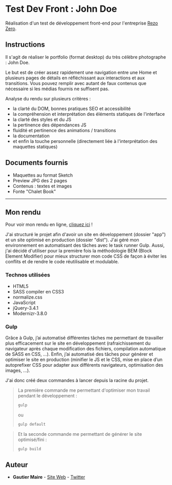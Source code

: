 # Test Dev Front : John Doe

Réalisation d'un test de développement front-end pour l'entreprise [Rezo Zero](https://www.rezo-zero.com).

## Instructions

Il s'agit de réaliser le portfolio (format desktop) du très célèbre photographe : John Doe.

Le but est de créer assez rapidement une navigation entre une Home et plusieurs pages de détails en réfléchissant aux interactions et aux transitions. Vous pouvez remplir avec autant de faux contenus que nécessaire si les médias fournis ne suffisent pas.

Analyse du rendu sur plusieurs critères :
* la clarté du DOM, bonnes pratiques SEO et accessibilité
* la compréhension et interprétation des éléments statiques de l'interface
* la clarté des styles et du JS
* la pertinence des dépendances JS
* fluidité et pertinence des animations / transitions
* la documentation
* et enfin la touche personnelle (directement liée à l'interprétation des maquettes statiques)

## Documents fournis

* Maquettes au format Sketch
* Preview JPG des 2 pages
* Contenus : textes et images
* Fonte "Chalet Book"

___

## Mon rendu

Pour voir mon rendu en ligne, [cliquez ici](https://ggxm.github.io/Test-Front_Rezo-Zero/dist/) !

J'ai structuré le projet afin d'avoir un site en développement (dossier "app") et un site optimisé en production (dossier "dist"). J'ai géré mon environnement en automatisant des tâches avec le task runner Gulp. Aussi, j'ai décidé d'utiliser pour la première fois la méthodologie BEM (Block Element Modifier) pour mieux structurer mon code CSS de façon à éviter les conflits et de rendre le code réutilisable et modulable.

### Technos utilisées

* HTML5
* SASS compiler en CSS3
* normalize.css
* JavaScript
* jQuery-3.4.1
* Modernizr-3.8.0

### Gulp

Grâce à Gulp, j’ai automatisé différentes tâches me permettant de travailler plus efficacement sur le site en développement (rafraichissement du navigateur après chaque modification des fichiers, compilation automatique de SASS en CSS, ...). Enfin, j’ai automatisé des tâches pour générer et optimiser le site en production (minifier le JS et le CSS, mise en place d’un autoprefixer CSS pour adapter aux différents navigateurs, optimisation des images, ...).

J'ai donc créé deux commandes à lancer depuis la racine du projet.

>La première commande me permettant d'optimiser mon travail pendant le développement :
>```bash
>gulp
>```
>ou
>```bash
>gulp default
>```

>Et la seconde commande me permettant de générer le site optimisé/fini :
>```bash
>gulp build
>```

## Auteur

* **Gautier Maire** - [Site Web](https://www.gautiermaire.fr) - [Twitter](https://twitter.com/gaugauxmaire)
